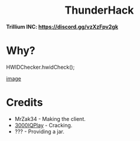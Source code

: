 <h1 align="center">ThunderHack</h1>

**Trillium INC: https://discord.gg/vzXzFpv2gk**

# Why?
HWIDChecker.hwidCheck();

[image](https://media.discordapp.net/attachments/1139491534727827518/1149020500912259103/image.png?width=934&height=378)

[3000IQPlayA]: https://github.com/3000IQPlay

# Credits
- MrZak34 - Making the client.
- [3000IQPlay][3000IQPlayA] - Cracking.
- ??? - Providing a jar.
